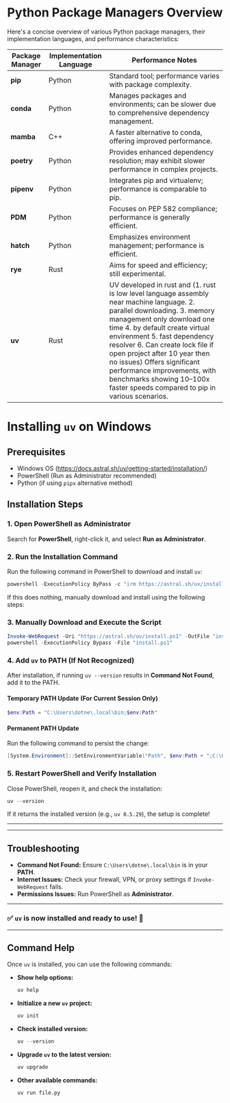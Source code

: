 # Python Package Managers Overview

Here's a concise overview of various Python package managers, their implementation languages, and performance characteristics:

| Package Manager | Implementation Language | Performance Notes |
|---|---|---|
| **pip** | Python | Standard tool; performance varies with package complexity. |
| **conda** | Python | Manages packages and environments; can be slower due to comprehensive dependency management. |
| **mamba** | C++ | A faster alternative to conda, offering improved performance. |
| **poetry** | Python | Provides enhanced dependency resolution; may exhibit slower performance in complex projects. |
| **pipenv** | Python | Integrates pip and virtualenv; performance is comparable to pip. |
| **PDM** | Python | Focuses on PEP 582 compliance; performance is generally efficient. |
| **hatch** | Python | Emphasizes environment management; performance is efficient. |
| **rye** | Rust | Aims for speed and efficiency; still experimental. |
| **uv** | Rust | UV developed in rust and (1. rust is low level language assembly near machine language. 2. parallel downloading. 3. memory management only download one time 4. by default create virtual envirenment 5. fast dependency resolver 6. Can create lock file if open project after 10 year then no issues) Offers significant performance improvements, with benchmarks showing 10–100x faster speeds compared to pip in various scenarios. |


# Installing `uv` on Windows

## Prerequisites
- Windows OS (https://docs.astral.sh/uv/getting-started/installation/)
- PowerShell (Run as Administrator recommended)
- Python (if using `pipx` alternative method)

## Installation Steps

### 1. Open PowerShell as Administrator
Search for **PowerShell**, right-click it, and select **Run as Administrator**.

### 2. Run the Installation Command
Run the following command in PowerShell to download and install `uv`:
```powershell
powershell -ExecutionPolicy ByPass -c "irm https://astral.sh/uv/install.ps1 | iex"
```

If this does nothing, manually download and install using the following steps:

### 3. Manually Download and Execute the Script
```powershell
Invoke-WebRequest -Uri "https://astral.sh/uv/install.ps1" -OutFile "install.ps1"
powershell -ExecutionPolicy Bypass -File "install.ps1"
```

### 4. Add `uv` to PATH (If Not Recognized)
After installation, if running `uv --version` results in **Command Not Found**, add it to the PATH.

#### **Temporary PATH Update (For Current Session Only)**
```powershell
$env:Path = "C:\Users\dotne\.local\bin;$env:Path"
```

#### **Permanent PATH Update**
Run the following command to persist the change:
```powershell
[System.Environment]::SetEnvironmentVariable("Path", $env:Path + ";C:\Users\dotne\.local\bin", [System.EnvironmentVariableTarget]::User)
```

### 5. Restart PowerShell and Verify Installation
Close PowerShell, reopen it, and check the installation:
```powershell
uv --version
```
If it returns the installed version (e.g., `uv 0.5.29`), the setup is complete!

---



---

## Troubleshooting
- **Command Not Found:** Ensure `C:\Users\dotne\.local\bin` is in your **PATH**.
- **Internet Issues:** Check your firewall, VPN, or proxy settings if `Invoke-WebRequest` fails.
- **Permissions Issues:** Run PowerShell as **Administrator**.

---

### ✅ `uv` is now installed and ready to use! 🚀

---

## Command Help
Once `uv` is installed, you can use the following commands:

- **Show help options:**
  ```powershell
  uv help
  ```
- **Initialize a new `uv` project:**
  ```powershell
  uv init
  ```
- **Check installed version:**
  ```powershell
  uv --version
  ```
- **Upgrade `uv` to the latest version:**
  ```powershell
  uv upgrade
  ```
- **Other available commands:**
  ```terminal create virtual envirenment
  uv run file.py
  ```
